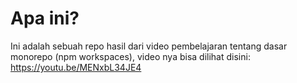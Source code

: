 # Apa ini?

Ini adalah sebuah repo hasil dari video pembelajaran tentang dasar monorepo (npm workspaces), video nya bisa dilihat disini: https://youtu.be/MENxbL34JE4
